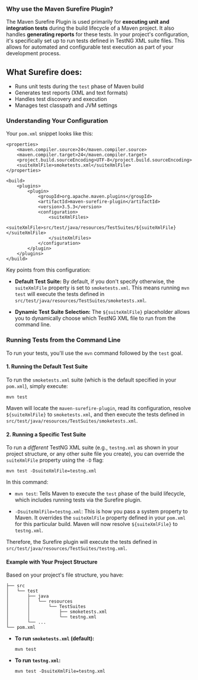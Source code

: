 

### Why use the Maven Surefire Plugin?

The Maven Surefire Plugin is used primarily for **executing unit and integration tests** during the build lifecycle of a Maven project. It also handles **generating reports** for these tests. In your project's configuration, it's specifically set up to run tests defined in TestNG XML suite files. This allows for automated and configurable test execution as part of your development process.


## What Surefire does:

- Runs unit tests during the `test` phase of Maven build
- Generates test reports (XML and text formats)
- Handles test discovery and execution
- Manages test classpath and JVM settings



### Understanding Your Configuration

Your `pom.xml` snippet looks like this:

```
<properties>
    <maven.compiler.source>24</maven.compiler.source>
    <maven.compiler.target>24</maven.compiler.target>
    <project.build.sourceEncoding>UTF-8</project.build.sourceEncoding>
    <suiteXmlFile>smoketests.xml</suiteXmlFile>
</properties>

<build>
    <plugins>
        <plugin>
            <groupId>org.apache.maven.plugins</groupId>
            <artifactId>maven-surefire-plugin</artifactId>
            <version>3.5.3</version>
            <configuration>
                <suiteXmlFiles>
                    <suiteXmlFile>src/test/java/resources/TestSuites/${suiteXmlFile}</suiteXmlFile>
                </suiteXmlFiles>
            </configuration>
        </plugin>
    </plugins>
</build>

```

Key points from this configuration:

- **Default Test Suite:** By default, if you don't specify otherwise, the `suiteXmlFile` property is set to `smoketests.xml`. This means running `mvn test` will execute the tests defined in `src/test/java/resources/TestSuites/smoketests.xml`.
    
- **Dynamic Test Suite Selection:** The `${suiteXmlFile}` placeholder allows you to dynamically choose which TestNG XML file to run from the command line.
    

### Running Tests from the Command Line

To run your tests, you'll use the `mvn` command followed by the `test` goal.

#### 1. Running the Default Test Suite

To run the `smoketests.xml` suite (which is the default specified in your `pom.xml`), simply execute:

```
mvn test

```

Maven will locate the `maven-surefire-plugin`, read its configuration, resolve `${suiteXmlFile}` to `smoketests.xml`, and then execute the tests defined in `src/test/java/resources/TestSuites/smoketests.xml`.

#### 2. Running a Specific Test Suite

To run a _different_ TestNG XML suite (e.g., `testng.xml` as shown in your project structure, or any other suite file you create), you can override the `suiteXmlFile` property using the `-D` flag:

```
mvn test -DsuiteXmlFile=testng.xml

```

In this command:

- `mvn test`: Tells Maven to execute the `test` phase of the build lifecycle, which includes running tests via the Surefire plugin.
    
- `-DsuiteXmlFile=testng.xml`: This is how you pass a system property to Maven. It overrides the `suiteXmlFile` property defined in your `pom.xml` for this particular build. Maven will now resolve `${suiteXmlFile}` to `testng.xml`.
    

Therefore, the Surefire plugin will execute the tests defined in `src/test/java/resources/TestSuites/testng.xml`.

#### Example with Your Project Structure

Based on your project's file structure, you have:

```
├── src
│   └── test
│       ├── java
│       │   └── resources
│       │       └── TestSuites
│       │           ├── smoketests.xml
│       │           └── testng.xml
│       └── ...
└── pom.xml

```

- **To run `smoketests.xml` (default):**
    
    ```
    mvn test
    
    ```
    
- **To run `testng.xml`:**
    
    ```
    mvn test -DsuiteXmlFile=testng.xml
    ```